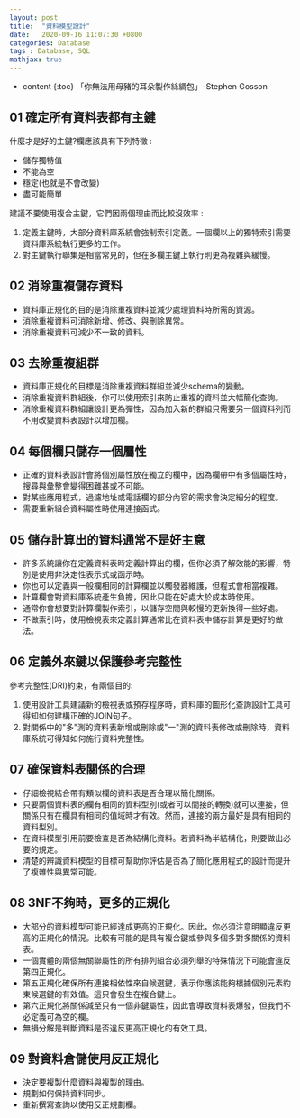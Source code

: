 ```yaml
---
layout: post
title:  "資料模型設計"
date:   2020-09-16 11:07:30 +0800
categories: Database
tags : Database, SQL
mathjax: true
---
```

* content 
{:toc}
「你無法用母豬的耳朵製作絲綢包」-Stephen Gosson




## 01 確定所有資料表都有主鍵
什麼才是好的主鍵?欄應該具有下列特徵 : 
* 儲存獨特值
* 不能為空
* 穩定(也就是不會改變)
* 盡可能簡單

建議不要使用複合主鍵，它們因兩個理由而比較沒效率 :
1. 定義主鍵時，大部分資料庫系統會強制索引定義。一個欄以上的獨特索引需要資料庫系統執行更多的工作。
2. 對主鍵執行聯集是相當常見的，但在多欄主鍵上執行則更為複雜與緩慢。

## 02 消除重複儲存資料
* 資料庫正規化的目的是消除重複資料並減少處理資料時所需的資源。
* 消除重複資料可消除新增、修改、與刪除異常。
* 消除重複資料可減少不一致的資料。

## 03 去除重複組群
* 資料庫正規化的目標是消除重複資料群組並減少schema的變動。
* 消除重複資料群組後，你可以使用索引來防止重複的資料並大幅簡化查詢。
* 消除重複資料群組讓設計更為彈性，因為加入新的群組只需要另一個資料列而不用改變資料表設計以增加欄。

## 04 每個欄只儲存一個屬性
* 正確的資料表設計會將個別屬性放在獨立的欄中，因為欄帶中有多個屬性時，搜尋與彙整會變得困難甚或不可能。 
* 對某些應用程式，過濾地址或電話欄的部分內容的需求會決定細分的程度。
* 需要重新組合資料屬性時使用連接函式。

## 05 儲存計算出的資料通常不是好主意
* 許多系統讓你在定義資料表時定義計算出的欄，但你必須了解效能的影響，特別是使用非決定性表示式或函示時。
* 你也可以定義與一般欄相同的計算欄並以觸發器維護，但程式會相當複雜。
* 計算欄會對資料庫系統產生負擔，因此只能在好處大於成本時使用。
* 通常你會想要對計算欄製作索引，以儲存空間與較慢的更新換得一些好處。
* 不做索引時，使用檢視表來定義計算通常比在資料表中儲存計算是更好的做法。

## 06 定義外來鍵以保護參考完整性
參考完整性(DRI)約束，有兩個目的:
1. 使用設計工具建議新的檢視表或預存程序時，資料庫的圖形化查詢設計工具可得知如何建構正確的JOIN句子。
2. 對關係中的"多"測的資料表新增或刪除或"一"測的資料表修改或刪除時，資料庫系統可得知如何施行資料完整性。

## 07 確保資料表關係的合理
* 仔細檢視結合帶有類似欄的資料表是否合理以簡化關係。
* 只要兩個資料表的欄有相同的資料型別(或者可以間接的轉換)就可以連接，但關係只有在欄具有相同的值域時才有效。然而，連接的兩方最好是具有相同的資料型別。
* 在資料模型引用前要檢查是否為結構化資料。若資料為半結構化，則要做出必要的規定。
* 清楚的辨識資料模型的目標可幫助你評估是否為了簡化應用程式的設計而提升了複雜性與異常可能。

## 08 3NF不夠時，更多的正規化
* 大部分的資料模型可能已經達成更高的正規化。因此，你必須注意明顯違反更高的正規化的情況。比較有可能的是具有複合鍵或參與多個多對多關係的資料表。
* 一個實體的兩個無關聯屬性的所有排列組合必須列舉的特殊情況下可能會違反第四正規化。
* 第五正規化確保所有連接相依性來自候選鍵，表示你應該能夠根據個別元素約束候選鍵的有效值。這只會發生在複合鍵上。
* 第六正規化將關係減至只有一個非鍵屬性，因此會導致資料表爆發，但我們不必定義可為空的欄。
* 無損分解是判斷資料是否違反更高正規化的有效工具。

## 09 對資料倉儲使用反正規化
* 決定要複製什麼資料與複製的理由。
* 規劃如何保持資料同步。
* 重新撰寫查詢以使用反正規劃欄。